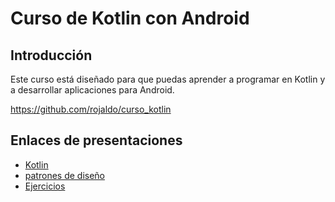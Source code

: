 # Curso de Kotlin con Android 

## Introducción

Este curso está diseñado para que puedas aprender a programar en Kotlin y a desarrollar aplicaciones para Android.

https://github.com/rojaldo/curso_kotlin

## Enlaces de presentaciones

- [Kotlin](https://docs.google.com/presentation/d/1LRtWhIzpWK2Cq3DfXPAyDnGyxjKRqStrW8doUVz7h-o/edit?usp=sharing)
- [patrones de diseño](https://docs.google.com/presentation/d/1wR9NAuB4eTXrYTceEJJnaVjZqbp6Z81f67w7KhoiNbg/edit?usp=sharing)
- [Ejercicios](https://docs.google.com/presentation/d/1GVAFyZRP0hdJY5iw7DdConhupPhMDFK2lhvcENwlH7k/edit?usp=sharing)